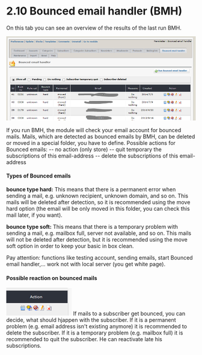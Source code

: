 # 2.10 Bounced email handler (BMH)

On this tab you can see an overview of the results of the last run BMH.

![](../assets/bmh1_en.PNG)

If you run BMH, the module will check your email account for bounced mails.
Mails, which are detected as bounced emails by BMH, can be deleted or moved in a special folder, you have to define.
Possible actions for Bounced emails:
-- no action (only store)
-- quit temporary the subscriptions of this email-address
-- delete the subscriptions of this email-address


#### Types of Bounced emails
**bounce type hard:** This means that there is a permanent error when sending a mail, e.g. unknown recipient, unknown domain, and so on.
This mails will be deleted after detection, so it is recommended using the move hard option (the email will be only moved in this folder, you can check this mail later, if you want).

**bounce type soft:**
This means that there is a temporary problem with sending a mail, e.g. mailbox full, server not available, and so on.
This mails will not be deleted after detection, but it is recommended using the move soft option in order to keep your basic in box clean.

Pay attention: functions like testing account, sending emails, start Bounced email handler,... work not with local server (you get white page).

#### Possible reaction on bounced mails
![](../assets/bmh2_en.PNG)
If mails to a subscriber get bounced, you can decide, what should hjappen with the subscriber. 
If it is a permanent problem (e.g. email address isn't existing anymore) it is recommended to delete the subscriber.
If it is a temporary problem (e.g. mailbox full) it is recommended to quit the subscriber. He can reactivate late his subscriptions.